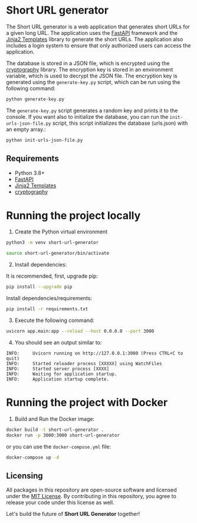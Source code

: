# Short URL generator

The Short URL generator is a web application that generates short URLs for a given long URL. The application uses the [FastAPI](https://fastapi.tiangolo.com/) framework and the [Jinja2 Templates](https://jinja.palletsprojects.com/en/3.0.x/) library to generate the short URLs. The application also includes a login system to ensure that only authorized users can access the application.

The database is stored in a JSON file, which is encrypted using the [cryptography](https://cryptography.io/en/latest/) library. The encryption key is stored in an environment variable, which is used to decrypt the JSON file. The encryption key is generated using the `generate-key.py` script, which can be run using the following command:

```bash
python generate-key.py
```

The `generate-key.py` script generates a random key and prints it to the console. If you want also to initialize the database, you can run the `init-urls-json-file.py` script, this script initializes the database (urls.json) with an empty array.:

```bash
python init-urls-json-file.py
```

## Requirements

- Python 3.8+
- [FastAPI](https://fastapi.tiangolo.com/)
- [Jinja2 Templates](https://jinja.palletsprojects.com/en/3.0.x/)
- [cryptography](https://cryptography.io/en/latest/)

# Running the project locally

1. Create the Python virtual environment

```sh
python3 -m venv short-url-generator
```

```sh
source short-url-generator/bin/activate
```

2. Install dependencies:

It is recommended, first, upgrade pip:
```sh
pip install --upgrade pip
```

Install dependencies/requirements:
```sh
pip install -r requirements.txt
```

3. Execute the following command:

```sh
uvicorn app.main:app --reload --host 0.0.0.0 --port 3000
```

4. You should see an output similar to:

```
INFO:     Uvicorn running on http://127.0.0.1:3000 (Press CTRL+C to quit)
INFO:     Started reloader process [XXXXX] using WatchFiles
INFO:     Started server process [XXXX]
INFO:     Waiting for application startup.
INFO:     Application startup complete.
```

# Running the project with Docker

1. Build and Run the Docker image:

```bash
docker build -t short-url-generator .
docker run -p 3000:3000 short-url-generator
```

or you can use the `docker-compose.yml` file:

```bash
docker-compose up -d
```

## Licensing

All packages in this repository are open-source software and licensed under the [MIT License](https://github.com/joakimvivas/marco-bot/blob/main/LICENSE). By contributing in this repository, you agree to release your code under this license as well.

Let's build the future of **Short URL Generator** together!
